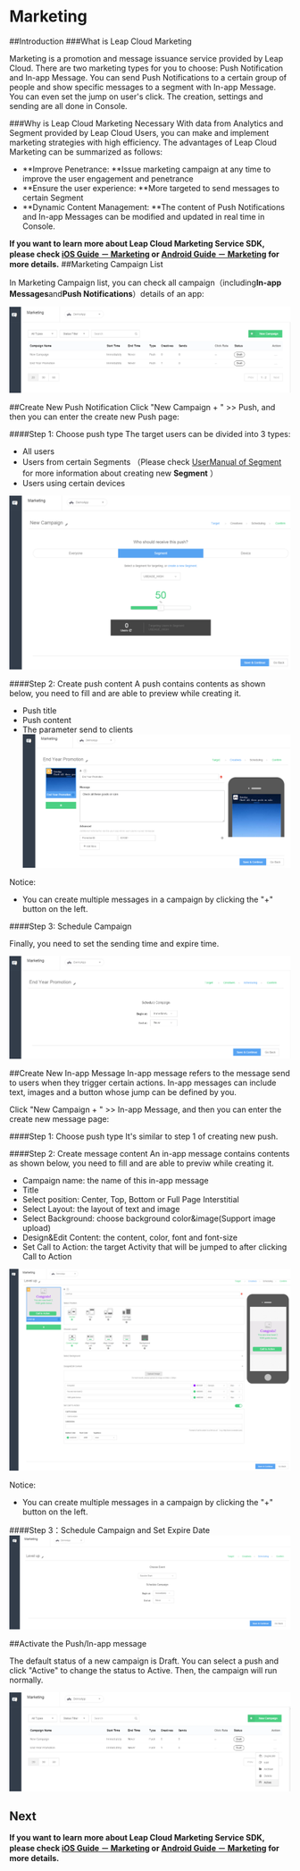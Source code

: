 # Marketing
##Introduction
###What is Leap Cloud Marketing

Marketing is a promotion and message issuance service provided by Leap Cloud. There are two marketing types for you to choose: Push Notification and In-app Message. You can send Push Notifications to a certain group of people and show specific messages to a segment with In-app Message. You can even set the jump on user's click. The creation, settings and sending are all done in Console.


###Why is Leap Cloud Marketing Necessary 
With data from Analytics and Segment provided by Leap Cloud Users, you can make and implement marketing strategies with high efficiency. The advantages of Leap Cloud Marketing can be summarized as follows: 


* **Improve Penetrance: **Issue marketing campaign at any time to improve the user engagement and penetrance
* **Ensure the user experience: **More targeted to send messages to certain Segment 
* **Dynamic Content Management: **The content of Push Notifications and In-app Messages can be modified and updated in real time in Console. 

**If you want to learn more about Leap Cloud Marketing Service SDK, please check [iOS Guide － Marketing](LC_DOCS_GUIDE_LINK_PLACEHOLDER_IOS#MARKETING_EN) or [Android Guide － Marketing](LC_DOCS_GUIDE_LINK_PLACEHOLDER_ANDROID#MARKETING_EN) for more details.**
##Marketing Campaign List

In Marketing Campaign list, you can check all campaign（including**In-app Messages**and**Push Notifications**）details of an app:

![imgMCampaignList.png](../../../images/imgMCampaignList.png)


##Create New Push Notification
Click "New Campaign + " >> Push, and then you can enter the create new Push page:

####Step 1: Choose push type
The target users can be divided into 3 types:

* All users
* Users from certain Segments （Please check [UserManual of Segment](LC_DOCS_LINK_PLACEHOLDER_USERMANUAL#USERMGMT_SEGMENT_EN) for more information about creating new **Segment** ）
* Users using certain devices

![imgMAddPush1.png](../../../images/imgMAddPush1.png)

####Step 2: Create push content
A push contains contents as shown below, you need to fill and are able to preview while creating it.

* Push title 
* Push content 
* The parameter send to clients
![imgMAddPush2.png.png](../../../images/imgMAddPush2.png)

Notice:

* You can create multiple messages in a campaign by clicking the "+" button on the left.

####Step 3: Schedule Campaign

Finally, you need to set the sending time and expire time.

![imgMAddPush3.png](../../../images/imgMAddPush3.png)

##Create New In-app Message
In-app message refers to the message send to users when they trigger certain actions. In-app messages can include text, images and a button whose jump can be defined by you.

Click "New Campaign + " >> In-app Message, and then you can enter the create new message page:

####Step 1: Choose push type
It's similar to step 1 of creating new push.

####Step 2: Create message content
An in-app message contains contents as shown below, you need to fill and are able to previw while creating it.

* Campaign name: the name of this in-app message
* Title
* Select position: Center, Top, Bottom or Full Page Interstitial
* Select Layout: the layout of text and image
* Select Background: choose background color&image(Support image upload)
* Design&Edit Content: the content, color, font and font-size
* Set Call to Action: the target Activity that will be jumped to after clicking Call to Action

![imgMAddMsg2.png](../../../images/imgMAddMsg2.png)

Notice:

* You can create multiple messages in a campaign by clicking the "+" button on the left.

####Step 3：Schedule Campaign and Set Expire Date
![imgMAddMsg3.png](../../../images/imgMAddMsg3.png)

##Activate the Push/In-app message

The default status of a new campaign is Draft. You can select a push and click "Active" to change the status to Active. Then, the campaign will run normally.

![imgMActivatePush.png](../../../images/imgMActivatePush.png)

## Next

**If you want to learn more about Leap Cloud Marketing Service SDK, please check [iOS Guide － Marketing](LC_DOCS_GUIDE_LINK_PLACEHOLDER_IOS#MARKETING_EN) or [Android Guide － Marketing](LC_DOCS_GUIDE_LINK_PLACEHOLDER_ANDROID#MARKETING_EN) for more details.**
